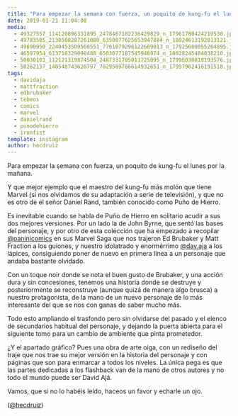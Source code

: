 ```yaml
---
title: "Para empezar la semana con fuerza, un poquito de kung-fu el lunes por la mañana"
date: 2019-01-21 11:04:08
media: 
  - 49327557_114120896331895_2478467182236429829_n_17961780424210530.jpg
  - 49783505_2130508287261080_6350077625653947884_n_18024613192013121.jpg
  - 49690950_2240453509560551_7761079296122689013_n_17925600055264895.jpg
  - 46597954_613716329098488_6503077187545946974_n_18028245484038210.jpg
  - 50030101_112121319874504_2487331705011725095_n_17996030818193576.jpg
  - 50262137_140548743620797_7029589786614932651_n_17997962416191518.jpg
tags: 
  - davidaja
  - mattfraction
  - edbrubaker
  - tebeos
  - comics
  - marvel
  - danielrand
  - punodehierro
  - ironfist
template: instagram
author: hecdruiz
---
```


Para empezar la semana con fuerza, un poquito de kung-fu el lunes por la mañana.


Y que mejor ejemplo que el maestro del kung-fu más molón que tiene Marvel (si nos olvidamos de su adaptación a serie de televisión), y que no es otro de el señor Daniel Rand, también conocido como Puño de Hierro.


Es inevitable cuando se habla de Puño de Hierro en solitario acudir a sus dos mejores versiones. Por un lado la de John Byrne, que sentó las bases del personaje, y por otro de esta colección que ha empezado a recopilar [@paninicomics](https://instagram.com/paninicomics) en sus Marvel Saga que nos trajeron Ed Brubaker y Matt Fraction a los guiones, y nuestro idolatrado y enormérrimo [@dav.aja](https://instagram.com/dav.aja) a los lápices, consiguiendo poner de nuevo en primera línea a un personaje que andaba bastante olvidado.


Con un toque noir donde se nota el buen gusto de Brubaker, y una acción dura y sin concesiones, tenemos una historia donde se destruye y posteriormente se reconstruye (aunque quizá de manera algo brusca) a nuestro protagonista, de la mano de un nuevo personaje de lo más interesante del que se nos con ganas de saber mucho más.


Todo esto ampliando el trasfondo pero sin olvidarse del pasado y el elenco de secundarios habitual del personaje, y dejando la puerta abierta para el siguiente tomo para un cambio de ambiente que pinta prometedor.


¿Y el apartado gráfico? Pues una obra de arte oiga, con un rediseño del traje que nos trae su mejor versión en la historia del personaje y con páginas que son para enmarcar a todos los niveles. La única pega es que las partes dedicadas a los flashback van de la mano de otros autores y no todo el mundo puede ser David Ajá.


Vamos, que si no lo habéis leído, haceos un favor y echarle un ojo.


([@hecdruiz](https://instagram.com/hecdruiz))
